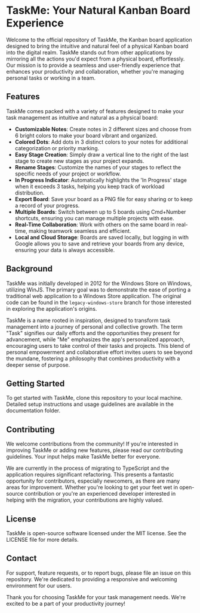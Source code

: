 # TaskMe: Your Natural Kanban Board Experience

Welcome to the official repository of TaskMe, the Kanban board application designed to bring the intuitive and natural feel of a physical Kanban board into the digital realm. TaskMe stands out from other applications by mirroring all the actions you'd expect from a physical board, effortlessly. Our mission is to provide a seamless and user-friendly experience that enhances your productivity and collaboration, whether you're managing personal tasks or working in a team.

## Features

TaskMe comes packed with a variety of features designed to make your task management as intuitive and natural as a physical board:

- **Customizable Notes**: Create notes in 2 different sizes and choose from 6 bright colors to make your board vibrant and organized.
- **Colored Dots**: Add dots in 3 distinct colors to your notes for additional categorization or priority marking.
- **Easy Stage Creation**: Simply draw a vertical line to the right of the last stage to create new stages as your project expands.
- **Rename Stages**: Customize the names of your stages to reflect the specific needs of your project or workflow.
- **In Progress Indicator**: Automatically highlights the 'In Progress' stage when it exceeds 3 tasks, helping you keep track of workload distribution.
- **Export Board**: Save your board as a PNG file for easy sharing or to keep a record of your progress.
- **Multiple Boards**: Switch between up to 5 boards using Cmd+Number shortcuts, ensuring you can manage multiple projects with ease.
- **Real-Time Collaboration**: Work with others on the same board in real-time, making teamwork seamless and efficient.
- **Local and Cloud Storage**: Boards are saved locally, but logging in with Google allows you to save and retrieve your boards from any device, ensuring your data is always accessible.

## Background

TaskMe was initially developed in 2012 for the Windows Store on Windows, utilizing WinJS. The primary goal was to demonstrate the ease of porting a traditional web application to a Windows Store application. The original code can be found in the `legacy-windows-store` branch for those interested in exploring the application's origins.

TaskMe is a name rooted in inspiration, designed to transform task management into a journey of personal and collective growth. The term "Task" signifies our daily efforts and the opportunities they present for advancement, while "Me" emphasizes the app's personalized approach, encouraging users to take control of their tasks and projects. This blend of personal empowerment and collaborative effort invites users to see beyond the mundane, fostering a philosophy that combines productivity with a deeper sense of purpose.

## Getting Started

To get started with TaskMe, clone this repository to your local machine. Detailed setup instructions and usage guidelines are available in the documentation folder.

## Contributing

We welcome contributions from the community! If you're interested in improving TaskMe or adding new features, please read our contributing guidelines. Your input helps make TaskMe better for everyone.

We are currently in the process of migrating to TypeScript and the application requires significant refactoring. This presents a fantastic opportunity for contributors, especially newcomers, as there are many areas for improvement. Whether you're looking to get your feet wet in open-source contribution or you're an experienced developer interested in helping with the migration, your contributions are highly valued.

## License

TaskMe is open-source software licensed under the MIT license. See the LICENSE file for more details.

## Contact

For support, feature requests, or to report bugs, please file an issue on this repository. We're dedicated to providing a responsive and welcoming environment for our users.

Thank you for choosing TaskMe for your task management needs. We're excited to be a part of your productivity journey!

